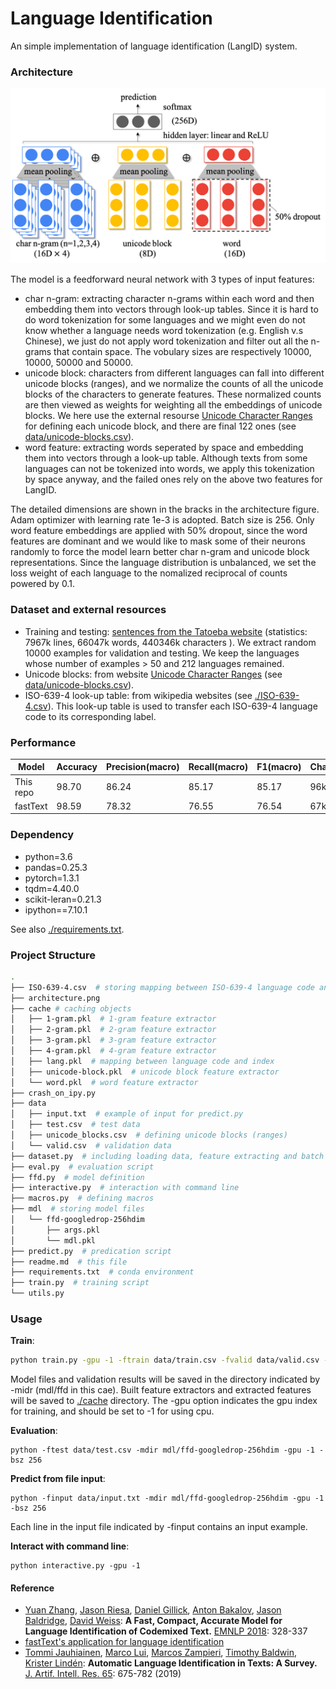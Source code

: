 # Language Identification

An simple implementation of language identification (LangID) system.

### Architecture

![architecture](./architecture.png)

The model is a feedforward neural network with 3 types of input features:

- char n-gram: extracting character n-grams within each word and then embedding them into vectors through look-up tables. Since it is hard to do word tokenization for some languages and we might even do not know whether a language needs word tokenization (e.g. English v.s Chinese), we just do not apply word tokenization and filter out all the n-grams that contain space. The vobulary sizes are respectively 10000, 10000, 50000 and 50000.
- unicode block: characters from different languages can fall into different unicode blocks (ranges), and we normalize the counts of all the unicode blocks of the characters to generate features. These normalized counts are then viewed as weights for weighting all the embeddings of unicode blocks. We here use the  external resourse [Unicode Character Ranges](https://www.ling.upenn.edu/courses/Spring_2003/ling538/UnicodeRanges.html) for defining each unicode block, and there are final 122 ones (see [data/unicode-blocks.csv](data/unicode-blocks.csv)).
- word feature: extracting words seperated by space and embedding them into vectors through a look-up table. Although texts from some languages can not be tokenized into words, we apply this tokenization by space anyway, and the failed ones rely on the above two features for LangID.

The detailed dimensions are shown in the bracks in the architecture figure. Adam optimizer with learning rate 1e-3 is adopted. Batch size is 256. Only word feature embeddings are applied with 50% dropout, since the word features are dominant and we would like to mask some of their neurons randomly to force the model learn better char n-gram and unicode block representations. Since the language distribution is unbalanced, we set the loss weight of each language to the nomalized reciprocal of counts powered by 0.1.

### Dataset and external resources

- Training and testing: [sentences from the Tatoeba website](http://downloads.tatoeba.org/exports/sentences.tar.bz2) (statistics: 7967k lines, 66047k words, 440346k characters ). We extract random 10000 examples for validation and testing. We keep the languages whose number of examples > 50 and 212 languages remained. 
- Unicode blocks: from website [Unicode Character Ranges](https://www.ling.upenn.edu/courses/Spring_2003/ling538/UnicodeRanges.html) (see [data/unicode-blocks.csv](data/unicode-blocks.csv)).
- ISO-639-4 look-up table: from wikipedia websites (see [./ISO-639-4.csv](./ISO-639-4.csv)). This look-up table is used to transfer each ISO-639-4 language code to its corresponding label.

### Performance

| Model     | Accuracy | Precision(macro) | Recall(macro) | F1(macro) | Char/sec |
| --------- | -------- | ---------------- | ------------- | --------- | -------- |
| This repo | 98.70    | 86.24            | 85.17         | 85.17     | 96k      |
| fastText  | 98.59    | 78.32            | 76.55         | 76.54     | 67k      |

### Dependency

- python=3.6
- pandas=0.25.3
- pytorch=1.3.1
- tqdm=4.40.0
- scikit-leran=0.21.3
- ipython==7.10.1

See also [./requirements.txt](./requirements.txt).

### Project Structure

```bash
.
├── ISO-639-4.csv  # storing mapping between ISO-639-4 language code and label
├── architecture.png 
├── cache # caching objects
│   ├── 1-gram.pkl  # 1-gram feature extractor
│   ├── 2-gram.pkl  # 2-gram feature extractor
│   ├── 3-gram.pkl  # 3-gram feature extractor
│   ├── 4-gram.pkl  # 4-gram feature extractor
│   ├── lang.pkl  # mapping between language code and index
│   ├── unicode-block.pkl  # unicode block feature extractor 
│   └── word.pkl  # word feature extractor
├── crash_on_ipy.py
├── data
│   ├── input.txt  # example of input for predict.py
│   ├── test.csv  # test data
│   ├── unicode_blocks.csv  # defining unicode blocks (ranges)
│   └── valid.csv  # validation data
├── dataset.py  # including loading data, feature extracting and batch building
├── eval.py  # evaluation script
├── ffd.py  # model definition
├── interactive.py  # interaction with command line
├── macros.py  # defining macros
├── mdl  # storing model files
│   └── ffd-googledrop-256hdim
│       ├── args.pkl
│       └── mdl.pkl
├── predict.py  # predication script
├── readme.md  # this file
├── requirements.txt  # conda environment
├── train.py  # training script
└── utils.py
```

### Usage

**Train**: 

```bash
python train.py -gpu -1 -ftrain data/train.csv -fvalid data/valid.csv -ftest data/test.csv -mdir mdl/ffd-googledrop-256hdim -nepoches 4
```

Model files and validation results will be saved in the directory indicated by -midr (mdl/ffd in this cae). Built feature extractors and extracted features will be saved to [./cache](./cache) directory.  The -gpu option indicates the gpu index for training, and should be set to -1 for using cpu. 

**Evaluation**:

```shell
python -ftest data/test.csv -mdir mdl/ffd-googledrop-256hdim -gpu -1 -bsz 256
```

**Predict from file input**:

```shell
python -finput data/input.txt -mdir mdl/ffd-googledrop-256hdim -gpu -1 -bsz 256
```

Each line in the input file indicated by -finput contains an input example.

**Interact with command line**:

```shell
python interactive.py -gpu -1
```

#### Reference

- [Yuan Zhang](https://dblp.org/pers/hd/z/Zhang:Yuan), [Jason Riesa](https://dblp.org/pers/hd/r/Riesa:Jason), [Daniel Gillick](https://dblp.org/pers/hd/g/Gillick:Daniel), [Anton Bakalov](https://dblp.org/pers/hd/b/Bakalov:Anton), [Jason Baldridge](https://dblp.org/pers/hd/b/Baldridge:Jason), [David Weiss](https://dblp.org/pers/hd/w/Weiss:David):
  **A Fast, Compact, Accurate Model for Language Identification of Codemixed Text.** [EMNLP 2018](https://dblp.org/db/conf/emnlp/emnlp2018.html#ZhangRGBBW18): 328-337
- [fastText's application for language identification](https://fasttext.cc/blog/2017/10/02/blog-post.html)
- [Tommi Jauhiainen](https://dblp.org/pers/hd/j/Jauhiainen:Tommi), [Marco Lui](https://dblp.org/pers/hd/l/Lui:Marco), [Marcos Zampieri](https://dblp.org/pers/hd/z/Zampieri:Marcos), [Timothy Baldwin](https://dblp.org/pers/hd/b/Baldwin:Timothy), [Krister Lindén](https://dblp.org/pers/hd/l/Lind=eacute=n:Krister):
  **Automatic Language Identification in Texts: A Survey.** [J. Artif. Intell. Res. 65](https://dblp.org/db/journals/jair/jair65.html#JauhiainenLZBL19): 675-782 (2019)









